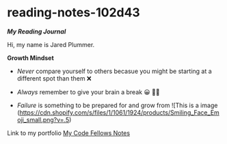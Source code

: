 # reading-notes-102d43
***My Reading Journal***

Hi, my name is Jared Plummer.

**Growth Mindset**

- *Never* compare yourself to others becasue you might be starting at a different spot than them :x:

- *Always* remember to give your brain a break :grinning: :face_with_spiral_eyes:

- *Failure* is something to be prepared for and grow from ![This is a image (https://cdn.shopify.com/s/files/1/1061/1924/products/Smiling_Face_Emoji_small.png?v=.5)


Link to my portfolio [My Code Fellows Notes](https://github.com/JaredPlummer5)

